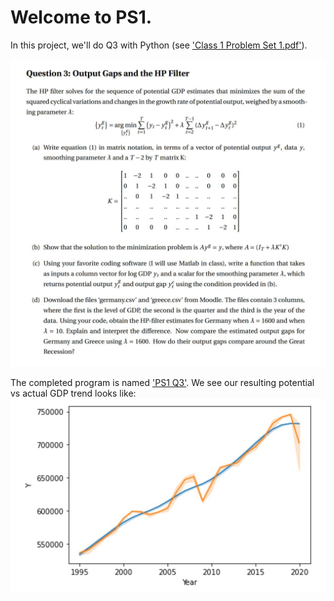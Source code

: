 # Welcome to PS1.

In this project, we'll do Q3 with Python (see ['Class 1 Problem Set 1.pdf'](https://github.com/tyrneh/LSE-EC417-Macro-Lent-Term/blob/Problem-Set-1/PS1/Class%201%20Problem%20Set.pdf)).
<p align="center">
<img src="https://github.com/tyrneh/LSE-EC417-Macro-Lent-Term/blob/Problem-Set-1/PS1/Question3.JPG">


The completed program is named ['PS1 Q3'](https://github.com/tyrneh/LSE-EC417-Macro-Lent-Term/blob/Problem-Set-1/PS1/PS1%20Q3.ipynb).
We see our resulting potential vs actual GDP trend looks like:
<img src="https://github.com/tyrneh/LSE-EC417-Macro-Lent-Term/blob/Problem-Set-1/PS1/Graph.JPG">





